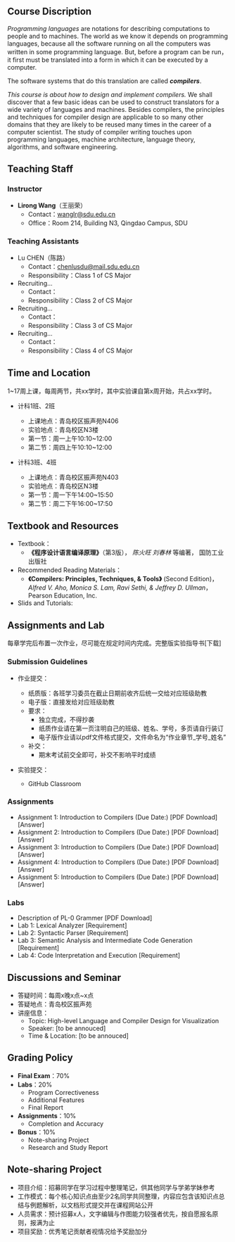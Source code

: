 ## Course Discription

*Programming languages* are notations for describing computations to people and to machines. The world as we know it depends on programming languages, because all the software running on all the computers was written in some programming language. But, before a program can be run，it first must be translated into a form in which it can be executed by a computer.

The software systems that do this translation are called ***compilers***.

*This course is about how to design and implement compilers.* We shall discover that a few basic ideas can be used to construct translators for a wide variety of languages and machines. Besides compilers, the principles and techniques for compiler design are applicable to so many other domains that they are likely to be reused many times in the career of a computer scientist. The study of compiler writing touches upon programming languages, machine architecture, language theory, algorithms, and software engineering.



## Teaching Staff

### Instructor

+ **Lirong Wang**（王丽荣）
  + Contact：wanglr@sdu.edu.cn
  + Office：Room 214, Building N3, Qingdao Campus, SDU


### Teaching Assistants

+ Lu CHEN（陈路）
	+ Contact：chenlusdu@mail.sdu.edu.cn
	+ Responsibility：Class 1 of CS Major
+ Recruiting...
	+ Contact：
	+ Responsibility：Class 2 of CS Major
+ Recruiting...
	+ Contact：
	+ Responsibility：Class 3 of CS Major
+ Recruiting...
	+ Contact：
	+ Responsibility：Class 4 of CS Major


## Time and Location

1~17周上课，每周两节，共xx学时，其中实验课自第x周开始，共占xx学时。

+ 计科1班、2班
  + 上课地点：青岛校区振声苑N406
  + 实验地点：青岛校区N3楼
  + 第一节：周一上午10:10~12:00
  + 第二节：周四上午10:10~12:00

+ 计科3班、4班
  + 上课地点：青岛校区振声苑N403
  + 实验地点：青岛校区N3楼
  + 第一节：周一下午14:00~15:50
  + 第二节：周二下午16:00~17:50

## Textbook and Resources

+ Textbook：
	+ **《程序设计语言编译原理》**（第3版）， *陈火旺 刘春林* 等编著， 国防工业出版社
+ Recommended Reading Materials：
	+ **《Compilers: Principles, Techniques, & Tools》**  (Second Edition)， *Alfred V. Aho, Monica S. Lam, Ravi Sethi, & Jeffrey D. Ullman*，Pearson Education, Inc.
+ Slids and Tutorials:

## Assignments and Lab

每章学完后布置一次作业，尽可能在规定时间内完成。完整版实验指导书[下载]

### Submission Guidelines

+ 作业提交：
  + 纸质版：各班学习委员在截止日期前收齐后统一交给对应班级助教
  + 电子版：直接发给对应班级助教
  + 要求：
  	+ 独立完成，不得抄袭
  	+ 纸质作业请在第一页注明自己的班级、姓名、学号，多页请自行装订
  	+ 电子版作业请以pdf文件格式提交，文件命名为“作业章节_学号_姓名”
  + 补交：
  	+ 期末考试前交全即可，补交不影响平时成绩

+ 实验提交：
  + GitHub Classroom

### Assignments

+ Assignment 1: Introduction to Compilers (Due Date:) [PDF Download] [Answer]
+ Assignment 2: Introduction to Compilers (Due Date:) [PDF Download] [Answer]
+ Assignment 3: Introduction to Compilers (Due Date:) [PDF Download] [Answer]
+ Assignment 4: Introduction to Compilers (Due Date:) [PDF Download] [Answer]
+ Assignment 5: Introduction to Compilers (Due Date:) [PDF Download] [Answer]

### Labs

+ Description of PL-0 Grammer [PDF Download]
+ Lab 1: Lexical Analyzer [Requirement]
+ Lab 2: Syntactic Parser [Requirement]
+ Lab 3: Semantic Analysis and Intermediate Code Generation [Requirement]
+ Lab 4: Code Interpretation and Execution [Requirement]



## Discussions and Seminar

+ 答疑时间：每周x晚x点~x点
+ 答疑地点：青岛校区振声苑
+ 讲座信息：
	+ Topic: High-level Language and Compiler Design for Visualization
	+ Speaker: [to be annouced]
	+ Time & Location: [to be annouced]


## Grading Policy

+ **Final Exam**：70%
+ **Labs**：20%
	+ Program Correctiveness
	+ Additional Features
	+ Final Report
+ **Assignments**：10%
	+ Completion and Accuracy
+ **Bonus**：10%
	+ Note-sharing Project
	+ Research and Study Report


## Note-sharing Project

+ 项目介绍：招募同学在学习过程中整理笔记，供其他同学与学弟学妹参考
+ 工作模式：每个核心知识点由至少2名同学共同整理，内容应包含该知识点总结与例题解析，以文档形式提交并在课程网站公开
+ 人员需求：预计招募x人，文字编辑与作图能力较强者优先，按自愿报名原则，报满为止
+ 项目奖励：优秀笔记贡献者视情况给予奖励加分
